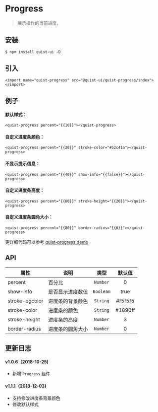 # Progress

> 展示操作的当前进度。


## 安装

```
$ npm install quist-ui -D
```

## 引入
```js{4}
<import name="quist-progress" src="@quist-ui/quist-progress/index"></import>
```

## 例子

#### 默认样式：

```js{4}
<quist-progress percent="{{10}}"></quist-progress>
```

#### 自定义进度条颜色：

```js{4}
<quist-progress percent="{{20}}" stroke-color="#52c41a"></quist-progress>
```

#### 不显示提示信息：

```js{4}
<quist-progress percent="{{40}}" show-info="{{false}}"></quist-progress>
```

#### 自定义进度条高度：

```js{4}
<quist-progress percent="{{60}}" stroke-height="{{20}}"></quist-progress>
```

#### 自定义进度条圆角大小：

```js{4}
<quist-progress percent="{{80}}" border-radius="{{6}}"></quist-progress>
```


更详细代码可以参考 [quist-progress demo](https://github.com/JDsecretFE/quist-ui/tree/master/src/Progress/index.ux)

## API 

| 属性 | 说明 | 类型 | 默认值 |
|-------------|------------|:--------:|:-----:|
| percent | 百分比 | `Number` | 0 |
| show-info | 是否显示进度数值 | `Boolean` | true |
| stroke-bgcolor | 进度条的背景颜色 | `String` | #f5f5f5 |
| stroke-color | 进度条的颜色 | `String` | #1890ff |
| stroke-height | 进度条的高度 | `Number` | 3 |
| border-radius | 进度条的圆角大小| `Number` | 0 |


## 更新日志

#### v1.0.6（2018-10-25)  
* 新增 `Progress` 组件

#### v1.1.1（2018-12-03)  
* 支持修改进度条背景颜色
* 修改默认样式
